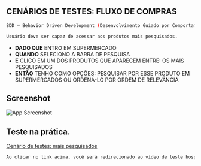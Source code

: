 ## CENÁRIOS DE TESTES: FLUXO DE COMPRAS
```bash
BDD — Behavior Driven Development (Desenvolvimento Guiado por Comportamento).
```
```bash
Usuário deve ser capaz de acessar aos produtos mais pesquisados.
```

- **DADO QUE** ENTRO EM SUPERMERCADO
- **QUANDO** SELECIONO A BARRA DE PESQUISA
- **E** CLICO EM UM DOS PRODUTOS QUE APARECEM ENTRE: OS MAIS PESQUISADOS
- **ENTÃO** TENHO COMO OPÇÕES: PESQUISAR POR ESSE PRODUTO EM SUPERMERCADOS OU ORDENÁ-LO POR ORDEM DE RELEVÂNCIA

## Screenshot
![App Screenshot](https://cdn.discordapp.com/attachments/993982266273452053/995845472424038450/unknown.png)


## Teste na prática.
[Cenário de testes: mais pesquisados](https://www.youtube.com/watch?v=0Lka6uhnu_o)
```bash
Ao clicar no link acima, você será redirecionado ao vídeo de teste hospedado na plataforma do youtube.
```







